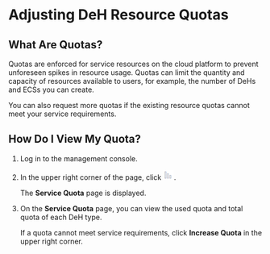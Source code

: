 # Adjusting DeH Resource Quotas<a name="EN-US_TOPIC_0153072492"></a>

## What Are Quotas?<a name="section102291042164212"></a>

Quotas are enforced for service resources on the cloud platform to prevent unforeseen spikes in resource usage. Quotas can limit the quantity and capacity of resources available to users, for example, the number of DeHs and ECSs you can create.

You can also request more quotas if the existing resource quotas cannot meet your service requirements.

## How Do I View My Quota?<a name="section07760615438"></a>

1.  Log in to the management console.
2.  In the upper right corner of the page, click  ![](figures/66.png).

    The  **Service Quota**  page is displayed.

3.  On the  **Service Quota**  page, you can view the used quota and total quota of each DeH type.

    If a quota cannot meet service requirements, click  **Increase Quota**  in the upper right corner.


